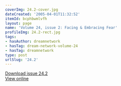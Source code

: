 ```yaml
---
coverImg: 24.2-cover.jpg
dateCreated: '2005-04-01T11:32:52'
itemId: bcphbwmlvfh
layout: page
name: 'Volume 24, issue 2: Facing & Embracing Fear'
profileImg: 24.2-rect.jpg
tags:
- hasAuthor: dreamnetwork
- hasTag: dream-network-volume-24
- hasTag: dreamnetwork
type: post
urlSlug: '24.2'
---
```

<a href="../files/pdfs/Volume_24/24.2_facing_fear.pdf" download="">Download issue 24.2</a><br><a href="../files/pdfs/Volume_24/24.2_facing_fear.pdf">View online</a>